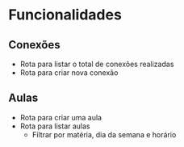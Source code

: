 # Funcionalidades

## Conexões

- Rota para listar o total de conexões realizadas
- Rota para criar nova conexão

## Aulas

- Rota para criar uma aula
- Rota para listar aulas
    - Filtrar por matéria, dia da semana e horário